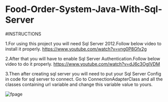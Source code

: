 # Food-Order-System-Java-With-Sql-Server
#INSTRUCTIONS

1.For using this project you will need Sql Server 2012.Follow below video to install it properly.
https://www.youtube.com/watch?v=vng0P8Gfx2g

2.After that you will have to enable Sql Server Authentication.Follow below video to do it properly.
https://www.youtube.com/watch?v=dJ6c3OgIVDM

3.Then after creating sql server you will need to put your Sql Server Config in code for sql server to connect.
Go to ConnectionAdapterClass and all the classes containing url variable and change this variable value to yours.






![fpage](https://user-images.githubusercontent.com/72889284/188519307-1356686f-e9e7-49d6-a8a5-da389b154970.png)

